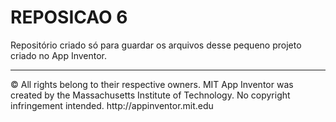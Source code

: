 <h1>REPOSICAO 6</h1>
<p>Repositório criado só para guardar os arquivos desse pequeno projeto criado no App Inventor.</p>
<hr>
<p> © All rights belong to their respective owners. MIT App Inventor was created by the Massachusetts Institute of Technology. No copyright infringement intended. http://appinventor.mit.edu </p>

